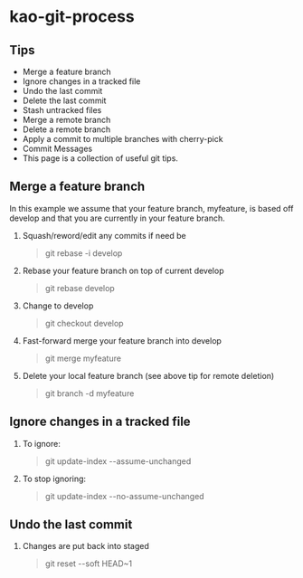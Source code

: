 # kao-git-process

## Tips

- Merge a feature branch
- Ignore changes in a tracked file
- Undo the last commit
- Delete the last commit
- Stash untracked files
- Merge a remote branch
- Delete a remote branch
- Apply a commit to multiple branches with cherry-pick
- Commit Messages
- This page is a collection of useful git tips.

## Merge a feature branch
In this example we assume that your feature branch, myfeature, is based off develop and that you are currently in your feature branch.

1. Squash/reword/edit any commits if need be
    > git rebase -i develop
2. Rebase your feature branch on top of current develop
    > git rebase develop
3. Change to develop
    > git checkout develop
4. Fast-forward merge your feature branch into develop
    > git merge myfeature
5. Delete your local feature branch (see above tip for remote deletion)
    > git branch -d myfeature

## Ignore changes in a tracked file 
1. To ignore:
    > git update-index --assume-unchanged <tracked-file>
2. To stop ignoring:
    > git update-index --no-assume-unchanged <ignored-tracked-file>

## Undo the last commit
1. Changes are put back into staged
    > git reset --soft HEAD~1